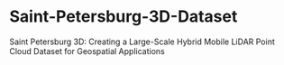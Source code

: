 # Saint-Petersburg-3D-Dataset
Saint Petersburg 3D: Creating a Large-Scale Hybrid Mobile LiDAR Point Cloud Dataset for Geospatial Applications

